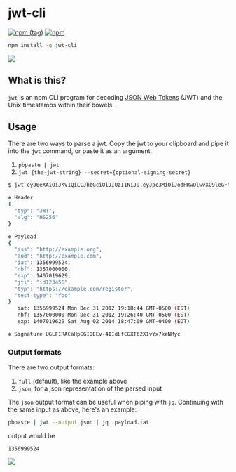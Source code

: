 # jwt-cli

[![npm (tag)](https://img.shields.io/npm/v/jwt-cli/latest.svg)](https://www.npmjs.com/package/jwt-cli)
[![npm](https://img.shields.io/npm/dt/jwt-cli.svg)](https://www.npmjs.com/package/jwt-cli)

```sh
npm install -g jwt-cli
```

![](checkitout.gif)

## What is this?

`jwt` is an npm CLI program for decoding [JSON Web Tokens](http://jwt.io/) (JWT) and the Unix timestamps within their bowels.

## Usage

There are two ways to parse a jwt. Copy the jwt to your clipboard and pipe it into the `jwt` command, or paste it as an argument.

1. `pbpaste | jwt`
2. `jwt {the-jwt-string} --secret={optional-signing-secret}`

```sh
$ jwt eyJ0eXAiOiJKV1QiLCJhbGciOiJIUzI1NiJ9.eyJpc3MiOiJodHRwOlwvXC9leGFtcGxlLm9yZyIsImF1ZCI6Imh0dHA6XC9cL2V4YW1wbGUuY29tIiwiaWF0IjoxMzU2OTk5NTI0LCJuYmYiOjEzNTcwMDAwMDAsImV4cCI6MTQwNzAxOTYyOSwianRpIjoiaWQxMjM0NTYiLCJ0eXAiOiJodHRwczpcL1wvZXhhbXBsZS5jb21cL3JlZ2lzdGVyIiwidGVzdC10eXBlIjoiZm9vIn0.UGLFIRACaHpGGIDEEv-4IIdLfCGXT62X1vYx7keNMyc

✻ Header
{
  "typ": "JWT",
  "alg": "HS256"
}

✻ Payload
{
  "iss": "http://example.org",
  "aud": "http://example.com",
  "iat": 1356999524,
  "nbf": 1357000000,
  "exp": 1407019629,
  "jti": "id123456",
  "typ": "https://example.com/register",
  "test-type": "foo"
}
   iat: 1356999524 Mon Dec 31 2012 19:18:44 GMT-0500 (EST)
   nbf: 1357000000 Mon Dec 31 2012 19:26:40 GMT-0500 (EST)
   exp: 1407019629 Sat Aug 02 2014 18:47:09 GMT-0400 (EDT)

✻ Signature UGLFIRACaHpGGIDEEv-4IIdLfCGXT62X1vYx7keNMyc
```

### Output formats
There are two output formats:
1. `full` (default), like the example above
2. `json`, for a json representation of the parsed input

The `json` output format can be useful when piping with `jq`.
Continuing with the same input as above, here's an example:
```sh
pbpaste | jwt --output json | jq .payload.iat
```
output would be
```
1356999524
```

<a href="http://jwt.io">![](https://cdn.auth0.com/badges/jwt-compatible.svg)</a>
